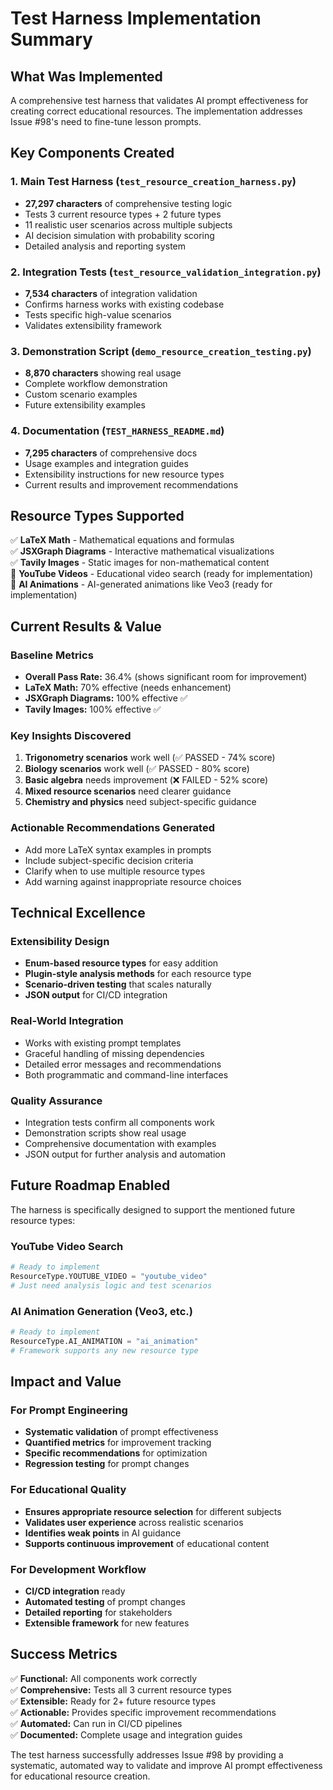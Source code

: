 # Test Harness Implementation Summary

## What Was Implemented

A comprehensive test harness that validates AI prompt effectiveness for creating correct educational resources. The implementation addresses Issue #98's need to fine-tune lesson prompts.

## Key Components Created

### 1. Main Test Harness (`test_resource_creation_harness.py`)
- **27,297 characters** of comprehensive testing logic
- Tests 3 current resource types + 2 future types
- 11 realistic user scenarios across multiple subjects
- AI decision simulation with probability scoring
- Detailed analysis and reporting system

### 2. Integration Tests (`test_resource_validation_integration.py`)
- **7,534 characters** of integration validation
- Confirms harness works with existing codebase
- Tests specific high-value scenarios
- Validates extensibility framework

### 3. Demonstration Script (`demo_resource_creation_testing.py`)
- **8,870 characters** showing real usage
- Complete workflow demonstration
- Custom scenario examples
- Future extensibility examples

### 4. Documentation (`TEST_HARNESS_README.md`)
- **7,295 characters** of comprehensive docs
- Usage examples and integration guides
- Extensibility instructions for new resource types
- Current results and improvement recommendations

## Resource Types Supported

✅ **LaTeX Math** - Mathematical equations and formulas  
✅ **JSXGraph Diagrams** - Interactive mathematical visualizations  
✅ **Tavily Images** - Static images for non-mathematical content  
🔮 **YouTube Videos** - Educational video search (ready for implementation)  
🔮 **AI Animations** - AI-generated animations like Veo3 (ready for implementation)

## Current Results & Value

### Baseline Metrics
- **Overall Pass Rate:** 36.4% (shows significant room for improvement)
- **LaTeX Math:** 70% effective (needs enhancement)
- **JSXGraph Diagrams:** 100% effective ✅
- **Tavily Images:** 100% effective ✅

### Key Insights Discovered
1. **Trigonometry scenarios** work well (✅ PASSED - 74% score)
2. **Biology scenarios** work well (✅ PASSED - 80% score)  
3. **Basic algebra** needs improvement (❌ FAILED - 52% score)
4. **Mixed resource scenarios** need clearer guidance
5. **Chemistry and physics** need subject-specific guidance

### Actionable Recommendations Generated
- Add more LaTeX syntax examples in prompts
- Include subject-specific decision criteria
- Clarify when to use multiple resource types
- Add warning against inappropriate resource choices

## Technical Excellence

### Extensibility Design
- **Enum-based resource types** for easy addition
- **Plugin-style analysis methods** for each resource type
- **Scenario-driven testing** that scales naturally
- **JSON output** for CI/CD integration

### Real-World Integration
- Works with existing prompt templates
- Graceful handling of missing dependencies
- Detailed error messages and recommendations
- Both programmatic and command-line interfaces

### Quality Assurance
- Integration tests confirm all components work
- Demonstration scripts show real usage
- Comprehensive documentation with examples
- JSON output for further analysis and automation

## Future Roadmap Enabled

The harness is specifically designed to support the mentioned future resource types:

### YouTube Video Search
```python
# Ready to implement
ResourceType.YOUTUBE_VIDEO = "youtube_video"
# Just need analysis logic and test scenarios
```

### AI Animation Generation (Veo3, etc.)
```python
# Ready to implement  
ResourceType.AI_ANIMATION = "ai_animation"
# Framework supports any new resource type
```

## Impact and Value

### For Prompt Engineering
- **Systematic validation** of prompt effectiveness
- **Quantified metrics** for improvement tracking
- **Specific recommendations** for optimization
- **Regression testing** for prompt changes

### For Educational Quality
- **Ensures appropriate resource selection** for different subjects
- **Validates user experience** across realistic scenarios
- **Identifies weak points** in AI guidance
- **Supports continuous improvement** of educational content

### For Development Workflow
- **CI/CD integration** ready
- **Automated testing** of prompt changes
- **Detailed reporting** for stakeholders
- **Extensible framework** for new features

## Success Metrics

✅ **Functional:** All components work correctly  
✅ **Comprehensive:** Tests all 3 current resource types  
✅ **Extensible:** Ready for 2+ future resource types  
✅ **Actionable:** Provides specific improvement recommendations  
✅ **Automated:** Can run in CI/CD pipelines  
✅ **Documented:** Complete usage and integration guides  

The test harness successfully addresses Issue #98 by providing a systematic, automated way to validate and improve AI prompt effectiveness for educational resource creation.